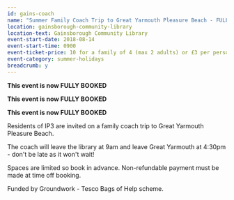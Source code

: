 ```yaml
---
id: gains-coach
name: "Summer Family Coach Trip to Great Yarmouth Pleasure Beach - FULLY BOOKED"
location: gainsborough-community-library
location-text: Gainsborough Community Library
event-start-date: 2018-08-14
event-start-time: 0900
event-ticket-price: 10 for a family of 4 (max 2 adults) or £3 per person
event-category: summer-holidays
breadcrumb: y
---
```

**This event is now FULLY BOOKED**

**This event is now FULLY BOOKED**

**This event is now FULLY BOOKED**

Residents of IP3 are invited on a family coach trip to Great Yarmouth Pleasure Beach.

The coach will leave the library at 9am and leave Great Yarmouth at 4:30pm - don't be late as it won't wait!

Spaces are limited so book in advance. Non-refundable payment must be made at time off booking.

Funded by Groundwork - Tesco Bags of Help scheme.
